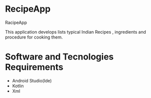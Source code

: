 # RecipeApp
RacipeApp 

This application develops lists typical Indian Recipes , ingredients and procedure for cooking them. 

# Software and Tecnologies Requirements 
- Android Studio(Ide) 
- Kotlin 
- Xml
